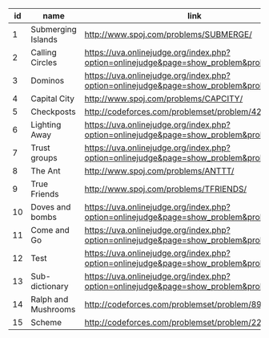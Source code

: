 |id|name|link|difficulty|
|---|---|---|---|
|1|Submerging Islands|http://www.spoj.com/problems/SUBMERGE/||
|2|Calling Circles|https://uva.onlinejudge.org/index.php?option=onlinejudge&page=show_problem&problem=183||
|3|Dominos|https://uva.onlinejudge.org/index.php?option=onlinejudge&page=show_problem&problem=2499||
|4|Capital City|http://www.spoj.com/problems/CAPCITY/||
|5|Checkposts|http://codeforces.com/problemset/problem/427/C||
|6|Lighting Away|https://uva.onlinejudge.org/index.php?option=onlinejudge&page=show_problem&problem=2870||
|7|Trust groups|https://uva.onlinejudge.org/index.php?option=onlinejudge&page=show_problem&problem=2756||
|8|The Ant|http://www.spoj.com/problems/ANTTT/||
|9|True Friends|http://www.spoj.com/problems/TFRIENDS/||
|10|Doves and bombs|https://uva.onlinejudge.org/index.php?option=onlinejudge&page=show_problem&problem=1706||
|11|Come and Go|https://uva.onlinejudge.org/index.php?option=onlinejudge&page=show_problem&problem=2938||
|12|Test|https://uva.onlinejudge.org/index.php?option=onlinejudge&page=show_problem&problem=1672||
|13|Sub-dictionary|https://uva.onlinejudge.org/index.php?option=onlinejudge&page=show_problem&problem=3670||
|14|Ralph and Mushrooms|http://codeforces.com/problemset/problem/894/E||
|15|Scheme|http://codeforces.com/problemset/problem/22/E||
